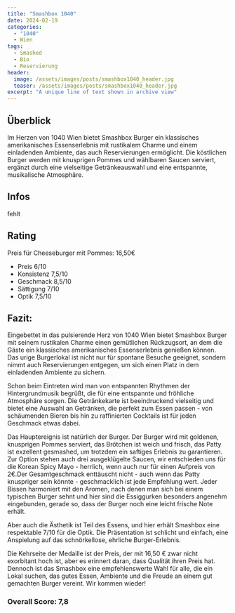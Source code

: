 ```yaml
---
title: "Smashbox 1040"
date: 2024-02-19
categories:
  - "1040"
  - Wien
tags:
  - Smashed
  - Bio
  - Reservierung
header:
  image: /assets/images/posts/smashbox1040_header.jpg
  teaser: /assets/images/posts/smashbox1040_header.jpg
excerpt: "A unique line of text shown in archive view"
---
```

## Überblick
Im Herzen von 1040 Wien bietet Smashbox Burger ein klassisches amerikanisches Essenserlebnis mit rustikalem Charme und einem einladenden Ambiente, das auch Reservierungen ermöglicht. Die köstlichen Burger werden mit knusprigen Pommes und wählbaren Saucen serviert, ergänzt durch eine vielseitige Getränkeauswahl und eine entspannte, musikalische Atmosphäre.

## Infos
fehlt

## Rating
Preis für Cheeseburger mit Pommes: 16,50€
- Preis 6/10
- Konsistenz 7,5/10
- Geschmack 8,5/10
- Sättigung 7/10
- Optik 7,5/10

## Fazit:
Eingebettet in das pulsierende Herz von 1040 Wien bietet Smashbox Burger mit seinem rustikalen Charme einen gemütlichen Rückzugsort, an dem die Gäste ein klassisches amerikanisches Essenserlebnis genießen können. Das urige Burgerlokal ist nicht nur für spontane Besuche geeignet, sondern nimmt auch Reservierungen entgegen, um sich einen Platz in dem einladenden Ambiente zu sichern.

Schon beim Eintreten wird man von entspannten Rhythmen der Hintergrundmusik begrüßt, die für eine entspannte und fröhliche Atmosphäre sorgen. Die Getränkekarte ist beeindruckend vielseitig und bietet eine Auswahl an Getränken, die perfekt zum Essen passen - von schäumenden Bieren bis hin zu raffinierten Cocktails ist für jeden Geschmack etwas dabei.

Das Hauptereignis ist natürlich der Burger. Der Burger wird mit goldenen, knusprigen Pommes serviert, das Brötchen ist weich und frisch, das Patty ist exzellent gesmashed, um trotzdem ein saftiges Erlebnis zu garantieren. Zur Option stehen auch drei ausgeklügelte Saucen, wir entschieden uns für die Korean Spicy Mayo - herrlich, wenn auch nur für einen Aufpreis von 2€.Der Gesamtgeschmack enttäuscht nicht - auch wenn das Patty knuspriger sein könnte - geschmacklich ist jede Empfehlung wert. Jeder Bissen harmoniert mit den Aromen, nach denen man sich bei einem typischen Burger sehnt und hier sind die Essiggurken besonders angenehm eingebunden, gerade so, dass der Burger noch eine leicht frische Note erhält.

Aber auch die Ästhetik ist Teil des Essens, und hier erhält Smashbox eine respektable 7/10 für die Optik. Die Präsentation ist schlicht und einfach, eine Anspielung auf das schnörkellose, ehrliche Burger-Erlebnis.

Die Kehrseite der Medaille ist der Preis, der mit 16,50 € zwar nicht exorbitant hoch ist, aber es erinnert daran, dass Qualität ihren Preis hat. Dennoch ist das Smashbox eine empfehlenswerte Wahl für alle, die ein Lokal suchen, das gutes Essen, Ambiente und die Freude an einem gut gemachten Burger vereint.
Wir kommen wieder!

### Overall Score: 7,8
